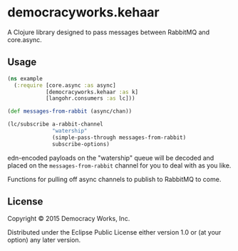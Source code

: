 # democracyworks.kehaar

A Clojure library designed to pass messages between RabbitMQ and core.async.

## Usage

```clojure
(ns example
  (:require [core.async :as async]
            [democracyworks.kehaar :as k]
            [langohr.consumers :as lc]))

(def messages-from-rabbit (async/chan))

(lc/subscribe a-rabbit-channel
              "watership"
              (simple-pass-through messages-from-rabbit)
              subscribe-options)
```

edn-encoded payloads on the "watership" queue will be decoded and
placed on the `messages-from-rabbit` channel for you to deal with as
you like.

Functions for pulling off async channels to publish to RabbitMQ to
come.

## License

Copyright © 2015 Democracy Works, Inc.

Distributed under the Eclipse Public License either version 1.0 or (at
your option) any later version.
